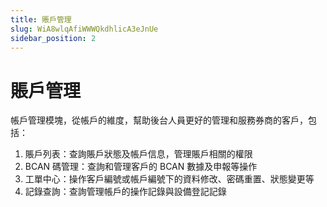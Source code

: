 ```yaml
---
title: 賬戶管理
slug: WiA8wlqAfiWWWQkdhlicA3eJnUe
sidebar_position: 2
---
```



# 賬戶管理

帳戶管理模塊，從帳戶的維度，幫助後台人員更好的管理和服務券商的客戶，包括：

1. 賬戶列表：查詢賬戶狀態及帳戶信息，管理賬戶相關的權限
2. BCAN 碼管理：查詢和管理客戶的 BCAN 數據及申報等操作
3. 工單中心：操作客戶編號或帳戶編號下的資料修改、密碼重置、狀態變更等
4. 記錄查詢：查詢管理帳戶的操作記錄與設備登記記錄

